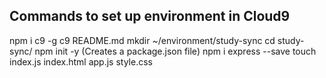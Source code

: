 **Commands to set up environment in Cloud9**
---

npm i c9 -g
c9 README.md
mkdir ~/environment/study-sync
cd study-sync/
npm init -y (Creates a package.json file)
npm i express --save
touch index.js index.html app.js style.css
